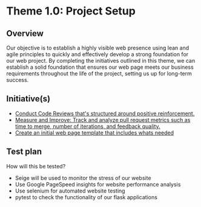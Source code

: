 # Theme 1.0: Project Setup
## Overview
Our objective is to establish a highly visible web presence using lean and agile principles to quickly and effectively
develop a strong foundation for our web project. By completing the initiatives outlined in this theme, we can establish a
solid foundation that ensures our web page meets our business requirements throughout the life of the project, setting
us up for long-term success.
## Initiative(s)

* [Conduct Code Reviews that's structured around positive reinforcement.](initiatives/initiative_review.md)
* [Measure and Improve: Track and analyze pull request metrics such as time to merge, number of iterations, and feedback quality.](initiatives/initiative_improvement.md)
* [Create an initial web page template that includes whats needed](initiatives/initiative_webpage_template.md)


## Test plan
How will this be tested?

* Seige will be used to monitor the stress of our website
* Use Google PageSpeed insights for website performance analysis
* Use selenium for automated website testing
* pytest to check the functionality of our flask applications 

